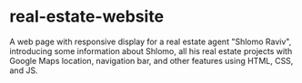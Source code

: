 # real-estate-website
A web page with responsive display for a real estate agent "Shlomo Raviv", introducing some information about Shlomo,
all his real estate projects with Google Maps location, navigation bar, and other features using HTML, CSS, and JS.
